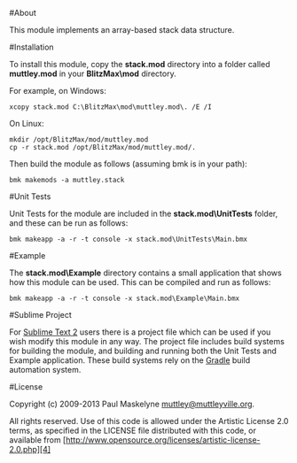 #About

This module implements an array-based stack data structure.

#Installation

To install this module, copy the **stack.mod** directory into a folder
called **muttley.mod** in your **BlitzMax\mod** directory.

For example, on Windows:

	xcopy stack.mod C:\BlitzMax\mod\muttley.mod\. /E /I

On Linux:

	mkdir /opt/BlitzMax/mod/muttley.mod
	cp -r stack.mod /opt/BlitzMax/mod/muttley.mod/.

Then build the module as follows (assuming bmk is in your path):

	bmk makemods -a muttley.stack

#Unit Tests

Unit Tests for the module are included in the **stack.mod\UnitTests**
folder, and these can be run as follows:

	bmk makeapp -a -r -t console -x stack.mod\UnitTests\Main.bmx

#Example

The **stack.mod\Example** directory contains a small application that
shows how this module can be used.  This can be compiled and run as
follows:

	bmk makeapp -a -r -t console -x stack.mod\Example\Main.bmx

#Sublime Project

For [Sublime Text 2][1] users there is a project file which can be used
if you wish modify this module in any way.  The project file includes
build systems for building the module, and building and running both
the Unit Tests and Example application.  These build systems rely on
the [Gradle][2] build automation system.

#License

Copyright (c) 2009-2013 Paul Maskelyne [<muttley@muttleyville.org>][3].

All rights reserved. Use of this code is allowed under the
Artistic License 2.0 terms, as specified in the LICENSE file
distributed with this code, or available from
[http://www.opensource.org/licenses/artistic-license-2.0.php][4]

[1]: http://www.sublimetext.com/
[2]: http://www.gradle.org/
[3]: mailto:muttley@muttleyville.org
[4]: http://www.opensource.org/licenses/artistic-license-2.0.php
